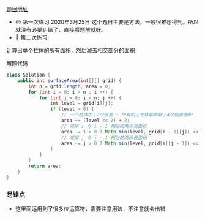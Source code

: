 [题目地址](https://leetcode-cn.com/problems/surface-area-of-3d-shapes/)



- 😣 第一次练习 2020年3月25日 这个题目主要是方法，一般很难想得到。所以就没有必要纠结了，直接看题解就好。
- :shit: 第二次练习 



计算出单个柱体的所有面积，然后减去相交部分的面积



解题代码

```java
class Solution {
    public int surfaceArea(int[][] grid) {
        int n = grid.length, area = 0;
        for (int i = 0; i < n ; i ++) {
            for (int j = 0; j < n; j ++) {
                int level = grid[i][j];
                if (level > 0) {
                    // 一个柱体中：2个底面 + 所有的正方体都贡献了4个侧表面积
                    area += (level << 2) + 2;
                    // 减掉 i 与 i - 1 相贴的两份表面积
                    area -= i > 0 ? Math.min(level, grid[i - 1][j]) << 1 : 0;
                    // 减掉 j 与 j - 1 相贴的两份表面积
                    area -= j > 0 ? Math.min(level, grid[i][j - 1]) << 1 : 0;
                }
            }
        }
        return area;
    }
}
```



### 易错点

- 这里面运用到了很多位运算符，需要注意用法，不注意就会出错
